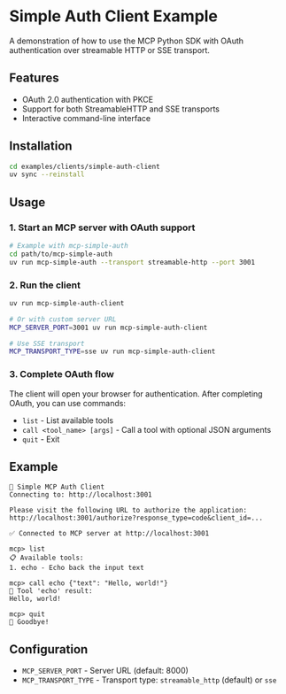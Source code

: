 # Simple Auth Client Example

A demonstration of how to use the MCP Python SDK with OAuth authentication over streamable HTTP or SSE transport.

## Features

- OAuth 2.0 authentication with PKCE
- Support for both StreamableHTTP and SSE transports
- Interactive command-line interface

## Installation

```bash
cd examples/clients/simple-auth-client
uv sync --reinstall 
```

## Usage

### 1. Start an MCP server with OAuth support

```bash
# Example with mcp-simple-auth
cd path/to/mcp-simple-auth
uv run mcp-simple-auth --transport streamable-http --port 3001
```

### 2. Run the client

```bash
uv run mcp-simple-auth-client

# Or with custom server URL
MCP_SERVER_PORT=3001 uv run mcp-simple-auth-client

# Use SSE transport
MCP_TRANSPORT_TYPE=sse uv run mcp-simple-auth-client
```

### 3. Complete OAuth flow

The client will open your browser for authentication. After completing OAuth, you can use commands:

- `list` - List available tools
- `call <tool_name> [args]` - Call a tool with optional JSON arguments  
- `quit` - Exit

## Example

```
🔐 Simple MCP Auth Client
Connecting to: http://localhost:3001

Please visit the following URL to authorize the application:
http://localhost:3001/authorize?response_type=code&client_id=...

✅ Connected to MCP server at http://localhost:3001

mcp> list
📋 Available tools:
1. echo - Echo back the input text

mcp> call echo {"text": "Hello, world!"}
🔧 Tool 'echo' result:
Hello, world!

mcp> quit
👋 Goodbye!
```

## Configuration

- `MCP_SERVER_PORT` - Server URL (default: 8000)
- `MCP_TRANSPORT_TYPE` - Transport type: `streamable_http` (default) or `sse`
